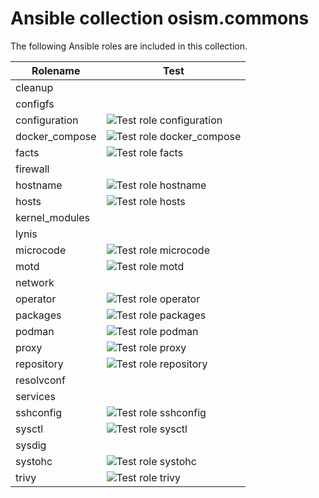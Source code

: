 # Ansible collection osism.commons

The following Ansible roles are included in this collection.

| Rolename       | Test                                                                                                                              |
|----------------|-----------------------------------------------------------------------------------------------------------------------------------|
| cleanup        |                                                                                                                                   |
| configfs       |                                                                                                                                   |
| configuration  | ![Test role configuration](https://github.com/osism/ansible-collection-commons/workflows/Test%20role%20configuration/badge.svg)   |
| docker_compose | ![Test role docker_compose](https://github.com/osism/ansible-collection-commons/workflows/Test%20role%20docker_compose/badge.svg) |
| facts          | ![Test role facts](https://github.com/osism/ansible-collection-commons/workflows/Test%20role%20facts/badge.svg)                   |
| firewall       |                                                                                                                                   |
| hostname       | ![Test role hostname](https://github.com/osism/ansible-collection-commons/workflows/Test%20role%20hostname/badge.svg)             |
| hosts          | ![Test role hosts](https://github.com/osism/ansible-collection-commons/workflows/Test%20role%20hosts/badge.svg)                   |
| kernel_modules |                                                                                                                                   |
| lynis          |                                                                                                                                   |
| microcode      | ![Test role microcode](https://github.com/osism/ansible-collection-commons/workflows/Test%20role%20microcode/badge.svg)           |
| motd           | ![Test role motd](https://github.com/osism/ansible-collection-commons/workflows/Test%20role%20motd/badge.svg)                     |
| network        |                                                                                                                                   |
| operator       | ![Test role operator](https://github.com/osism/ansible-collection-commons/workflows/Test%20role%20operator/badge.svg)             |
| packages       | ![Test role packages](https://github.com/osism/ansible-collection-commons/workflows/Test%20role%20packages/badge.svg)             |
| podman         | ![Test role podman](https://github.com/osism/ansible-collection-commons/workflows/Test%20role%20podman/badge.svg)                 |
| proxy          | ![Test role proxy](https://github.com/osism/ansible-collection-commons/workflows/Test%20role%20proxy/badge.svg)                   |
| repository     | ![Test role repository](https://github.com/osism/ansible-collection-commons/workflows/Test%20role%20repository/badge.svg)         |
| resolvconf     |                                                                                                                                   |
| services       |                                                                                                                                   |
| sshconfig      | ![Test role sshconfig](https://github.com/osism/ansible-collection-commons/workflows/Test%20role%20sshconfig/badge.svg)           |
| sysctl         | ![Test role sysctl](https://github.com/osism/ansible-collection-commons/workflows/Test%20role%20sysctl/badge.svg)                 |
| sysdig         |                                                                                                                                   |
| systohc        | ![Test role systohc](https://github.com/osism/ansible-collection-commons/workflows/Test%20role%20systohc/badge.svg)               |
| trivy          | ![Test role trivy](https://github.com/osism/ansible-collection-commons/workflows/Test%20role%20trivy/badge.svg)                   |
